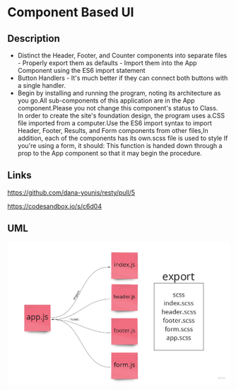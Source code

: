 # Component Based UI


## Description
- Distinct the Header, Footer, and Counter components into separate files - Properly export them as defaults - Import them into the App Component using the ES6 import statement
- Button Handlers - It's much better if they can connect both buttons with a single handler.
- Begin by installing and running the program, noting its architecture as you go.All sub-components of this application are in the App component.Please you not change this component's status to Class.   
In order to create the site's foundation design, the program uses a.CSS file imported from a computer.Use the ES6 import syntax to import Header, Footer, Results, and Form components from other files,In addition, each of the components has its own.scss file is used to style If you're using a form, it should:
  This function is handed down through a prop to the App component so that it may begin the procedure.

## Links
https://github.com/dana-younis/resty/pull/5

https://codesandbox.io/s/c6d04
## UML

![uml](./base.jpg)
